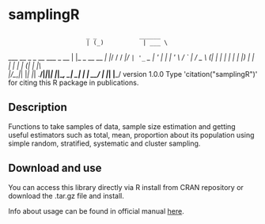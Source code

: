 # samplingR
                          _ _            ______
                          | (_)           | ___ \
 ___  __ _ _ __ ___  _ __ | |_ _ __   __ _| |_/ /
/ __|/ _` | '_ ` _ \| '_ \| | | '_ \ / _` |    /
\__ \ (_| | | | | | | |_) | | | | | | (_| | |\ \
|___/\__,_|_| |_| |_| .__/|_|_|_| |_|\__, \_| \_|
                    | |               __/ |
                    |_|              |___/         version 1.0.0
 Type 'citation("samplingR")' for citing this R package in publications.

## Description
Functions to take samples of data, sample size estimation and getting useful estimators such as total, mean, proportion about its population using simple random, stratified, systematic and cluster sampling.

## Download and use
You can access this library directly via R install from CRAN repository or download the .tar.gz file and install.

Info about usage can be found in official manual [here]([https://www.google.com](https://cran.r-project.org/web/packages/samplingR/samplingR.pdf)https://cran.r-project.org/web/packages/samplingR/samplingR.pdf "samplingR: Sampling and Estimation Methods").
